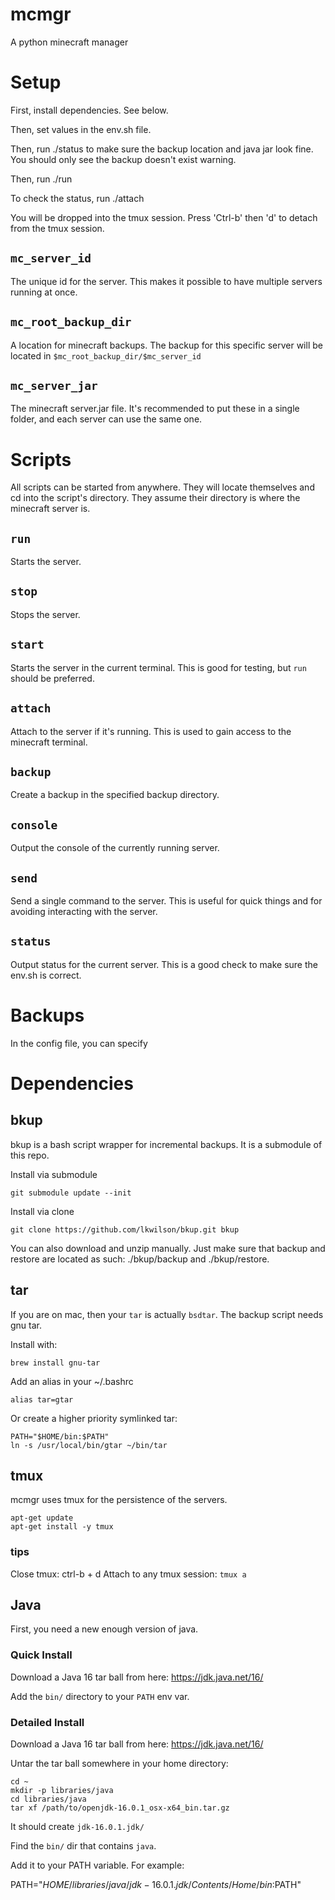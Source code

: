 # mcmgr

A python minecraft manager

# Setup

First, install dependencies. See below.

Then, set values in the env.sh file.

Then, run ./status to make sure the backup location and java jar look fine. You
should only see the backup doesn't exist warning.

Then, run ./run

To check the status, run ./attach

You will be dropped into the tmux session. Press 'Ctrl-b' then 'd' to detach
from the tmux session.

## `mc_server_id`

The unique id for the server. This makes it possible to have multiple servers
running at once.

## `mc_root_backup_dir`

A location for minecraft backups. The backup for this specific server will be
located in `$mc_root_backup_dir/$mc_server_id`

## `mc_server_jar`

The minecraft server.jar file. It's recommended to put these in a single folder,
and each server can use the same one.

# Scripts

All scripts can be started from anywhere. They will locate themselves and cd
into the script's directory. They assume their directory is where the minecraft
server is.

## `run`

Starts the server.

## `stop`

Stops the server.

## `start`

Starts the server in the current terminal. This is good for testing, but `run` should be preferred.

## `attach`

Attach to the server if it's running. This is used to gain access to the minecraft terminal.

## `backup`

Create a backup in the specified backup directory.

## `console`

Output the console of the currently running server.

## `send`

Send a single command to the server. This is useful for quick things and for
avoiding interacting with the server.

## `status`

Output status for the current server. This is a good check to make sure the
env.sh is correct.

# Backups

In the config file, you can specify 

# Dependencies

## bkup

bkup is a bash script wrapper for incremental backups. It is a submodule of this repo.

Install via submodule
```
git submodule update --init
```

Install via clone
```
git clone https://github.com/lkwilson/bkup.git bkup
```

You can also download and unzip manually. Just make sure that backup and restore
are located as such: ./bkup/backup and ./bkup/restore.

## tar

If you are on mac, then your `tar` is actually `bsdtar`. The backup script needs
gnu tar.

Install with:

```
brew install gnu-tar
```

Add an alias in your ~/.bashrc
```
alias tar=gtar
```

Or create a higher priority symlinked tar:
```
PATH="$HOME/bin:$PATH"
ln -s /usr/local/bin/gtar ~/bin/tar
```

## tmux

mcmgr uses tmux for the persistence of the servers.


```
apt-get update
apt-get install -y tmux
```

### tips

Close tmux: ctrl-b + d
Attach to any tmux session: `tmux a`

## Java

First, you need a new enough version of java.

### Quick Install

Download a Java 16 tar ball from here: https://jdk.java.net/16/

Add the `bin/` directory to your `PATH` env var.

### Detailed Install

Download a Java 16 tar ball from here: https://jdk.java.net/16/

Untar the tar ball somewhere in your home directory:

```
cd ~
mkdir -p libraries/java
cd libraries/java
tar xf /path/to/openjdk-16.0.1_osx-x64_bin.tar.gz
```

It should create `jdk-16.0.1.jdk/`

Find the `bin/` dir that contains `java`.

Add it to your PATH variable. For example:

PATH="$HOME/libraries/java/jdk-16.0.1.jdk/Contents/Home/bin:$PATH"
